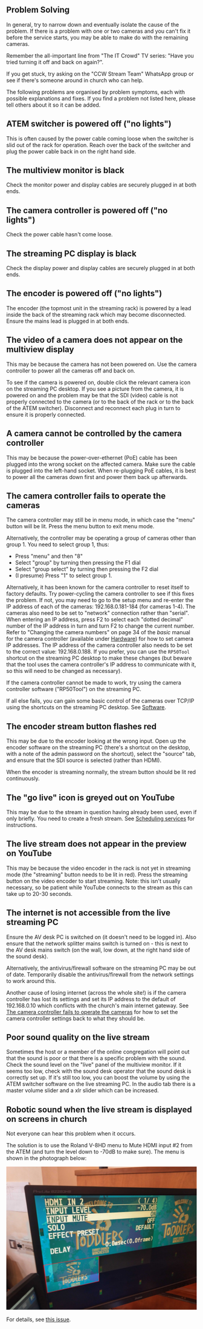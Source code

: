 ## Problem Solving

In general, try to narrow down and eventually isolate the cause of the problem. If there is a problem with one or two cameras and you can't fix it before the service starts, you may be able to make do with the remaining cameras.

Remember the all-important line from "The IT Crowd" TV series: "Have you tried turning it off and back on again?".

If you get stuck, try asking on the "CCW Stream Team" WhatsApp group or see if there's someone around in church who can help.

The following problems are organised by problem symptoms, each with possible explanations and fixes. If you find a problem not listed here, please tell others about it so it can be added.

## ATEM switcher is powered off ("no lights")

This is often caused by the power cable coming loose when the switcher is slid out of the rack for operation. Reach over the back of the switcher and plug the power cable back in on the right hand side.

## The multiview monitor is black

Check the monitor power and display cables are securely plugged in at both ends.

## The camera controller is powered off ("no lights")

Check the power cable hasn't come loose.

## The streaming PC display is black

Check the display power and display cables are securely plugged in at both ends.

## The encoder is powered off ("no lights")

The encoder (the topmost unit in the streaming rack) is powered by a lead inside the back of the streaming rack which may become disconnected. Ensure the mains lead is plugged in at both ends.

## The video of a camera does not appear on the multiview display

This may be because the camera has not been powered on. Use the camera controller to power all the cameras off and back on.

To see if the camera is powered on, double click the relevant camera icon on the streaming PC desktop. If you see a picture from the camera, it is powered on and the problem may be that the SDI (video) cable is not properly connected to the camera (or to the back of the rack or to the back of the ATEM switcher). Disconnect and reconnect each plug in turn to ensure it is properly connected.

## A camera cannot be controlled by the camera controller

This may be because the power-over-ethernet (PoE) cable has been plugged into the wrong socket on the affected camera. Make sure the cable is plugged into the left-hand socket. When re-plugging PoE cables, it is best to power all the cameras down first and power them back up afterwards.

## The camera controller fails to operate the cameras

The camera controller may still be in menu mode, in which case the "menu" button will be lit. Press the menu button to exit menu mode.

Alternatively, the controller may be operating a group of cameras other than group 1. You need to select group 1, thus:

* Press "menu" and then "8"
* Select "group" by turning then pressing the F1 dial
* Select "group select" by turning then pressing the F2 dial
* (I presume) Press "1" to select group 1.

Alternatively, it has been known for the camera controller to reset itself to factory defaults.
Try power-cycling the camera controller to see if this fixes the problem. If not, you may need to go to the setup menu and re-enter the IP address of each of the cameras: 192.168.0.181-184 (for cameras 1-4). The cameras also need to be set to "network" connection rather than "serial". When entering an IP address, press F2 to select each "dotted decimal" number of the IP address in turn and turn F2 to change the current number. Refer to "Changing the camera numbers" on page 34 of the *basic* manual for the camera controller (available under [Hardware](../hardware.md)) for how to set camera IP addresses. The IP address of the camera controller also needs to be set to
the correct value: 192.168.0.188. If you prefer, you can use the `RP50Tool` shortcut on the streaming PC desktop to make these changes (but beware that the tool uses the camera controller's IP address to communicate with it, so this will need to be changed as necessary).

If the camera controller cannot be made to work, try using the camera controller software ("RP50Tool") on the streaming PC.

If all else fails, you can gain some basic control of the cameras over TCP/IP using the shortcuts on the streaming PC desktop. See [Software](./software.md).

## The encoder stream button flashes red

This may be due to the encoder looking at the wrong input. Open up the encoder software on the streaming PC (there's a shortcut on the desktop, with a note of the admin password on the shortcut), select the "source" tab, and ensure that
the SDI source is selected (rather than HDMI).

When the encoder is streaming normally, the stream button should be lit red continuously.

## The "go live" icon is greyed out on YouTube

This may be due to the stream in question having already been used, even if only briefly. You
need to create a fresh stream. See [Scheduling services](./scheduling.md) for instructions.

## The live stream does not appear in the preview on YouTube

This may be because the video encoder in the rack is not yet in streaming mode (the "streaming" button needs to be lit in red). Press the streaming button on the video encoder to start streaming. Note: this isn't usually necessary, so be patient while YouTube connects to the stream as this can take up to 20-30 seconds.

## The internet is not accessible from the live streaming PC

Ensure the AV desk PC is switched on (it doesn't need to be logged in). Also ensure that the
network splitter mains switch is turned on - this is next to the AV desk mains switch (on the wall, low down, at the right hand side of the sound desk).

Alternatively, the antivirus/firewall software on the streaming PC may be out of date. Temporarily disable the antivirus/firewall from the network settings to work around this.

Another cause of losing internet (across the whole site!) is if the camera controller has lost its settings and set its IP address to the default of 192.168.0.10 which conflicts with the church's main internet gateway.
See [The camera controller fails to operate the cameras](./problems.md#the-camera-controller-fails-to-operate-the-cameras) for how to set the camera controller settings back to what they should be.

## Poor sound quality on the live stream

Sometimes the host or a member of the online congregation will point out that the sound is
poor or that there is a specific problem with the sound. Check the sound level on the "live" panel of the multiview monitor. If it seems too low, check with the sound desk operator that the sound desk is correctly set up. If it's still too low, you can boost the volume by using
the ATEM switcher software on the live streaming PC. In the audio tab there is a master volume slider and a xlr slider which can be increased.

## Robotic sound when the live stream is displayed on screens in church

Not everyone can hear this problem when it occurs.

The solution is to use the Roland V-8HD menu to Mute HDMI input #2 from the ATEM (and turn the level down to -70dB to make sure). The menu is shown in the photograph below:

[![](./images/Rolandmuteinput2.jpg)](./images/Rolandmuteinput2.jpg)

For details, see [this issue](https://github.com/ccwinch/live-streaming-tech-notes/issues/7).
